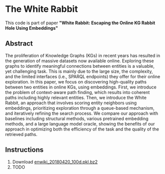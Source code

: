 # The White Rabbit

This code is part of paper **"White Rabbit: Escaping the Online KG Rabbit Hole Using Embeddings"**

## Abstract
The proliferation of Knowledge Graphs (KGs) in recent years has resulted in the generation of massive datasets now available online. Exploring these graphs to identify meaningful connections between entities is a valuable, yet challenging task. This is mainly due to the large size, the complexity, and the limited interfaces (i.e., SPARQL endpoints) they offer for their online exploration. In this paper, we focus on discovering high-quality paths between two entities in online KGs, using embeddings. First, we introduce the problem of context-aware path finding, which results into coherent paths including highly relevant entities.  Then, we introduce the White Rabbit, an approach that involves scoring entity neighbors using embeddings, prioritizing exploration through a queue-based mechanism, and iteratively refining the search process. We compare our approach with baselines including structural methods, various pretrained embedding methods, and a large language model oracle, showing the benefits of our approach in optimizing both the efficiency of the task and the quality of the retrieved paths.

## Instructions
1. Download [enwiki_20180420_100d.pkl.bz2](http://wikipedia2vec.s3.amazonaws.com/models/en/2018-04-20/enwiki_20180420_100d.pkl.bz2)
2. TODO